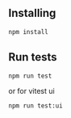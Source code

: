 ## Installing
```bash
npm install
```

## Run tests
```bash
npm run test
```
or for vitest ui

```bash
npm run test:ui
```
